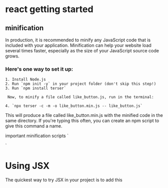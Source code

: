 # react getting started
## minification
In production, it is recommended to minify any JavaScript code that is included with your application. Minification can help your website load several times faster, especially as the size of your JavaScript source code grows.

### Here's one way to set it up:

```
1. Install Node.js
2. Run `npm init -y` in your project folder (don't skip this step!)
3. Run `npm install terser`

 Now, to minify a file called like_button.js, run in the terminal:

4. `npx terser -c -m -o like_button.min.js -- like_button.js`
```

This will produce a file called like_button.min.js with the minified code in the same directory. If you're typing this often, you can create an npm script to give this command a name.

important minification scripts
`<script src="https://unpkg.com/react@16/umd/react.production.min.js" crossorigin></script>
<script src="https://unpkg.com/react-dom@16/umd/react-dom.production.min.js" crossorigin></script>`

# Using JSX
The quickest way to try JSX in your project is to add this <script> tag to your page:

`<script src="https://unpkg.com/babel-standalone@6/babel.min.js"></script>`

Now you can use JSX in any <script> tag by adding type="text/babel" attribute to it. Here is an example HTML file with JSX that you can download and play with.

This approach is fine for learning and creating simple demos. However, it makes your website slow and isn’t suitable for production. When you’re ready to move forward, remove this new <script> tag and the type="text/babel" attributes you’ve added. Instead, in the next section you will set up a JSX preprocessor to convert all your <script> tags automatically.

# Add JSX to a Project

Adding JSX to a project doesn’t require complicated tools like a bundler or a development server. Essentially, adding JSX is a lot like adding a CSS preprocessor. The only requirement is to have Node.js installed on your computer.

Go to your project folder in the terminal, and paste these two commands:

```
Step 1: Run npm init -y (if it fails, here’s a fix)
Step 2: Run npm install babel-cli@6 babel-preset-react-app@3
```

## Deploy project on Netlify
### Steps
1. `npm run build` or `yarn run build`
2. `npm install netlify-cli -g` or `yarn add netlify-cli -g`
3. `netlify deploy `
4. ``` follow command line prompts and choose yes for new project and ./build as your deploy folder and voila you have a production React app! ```
5. If everything looks good on your draft URL, deploy it to your main site URL with the --prod flag.
`netlify deploy --prod` 

